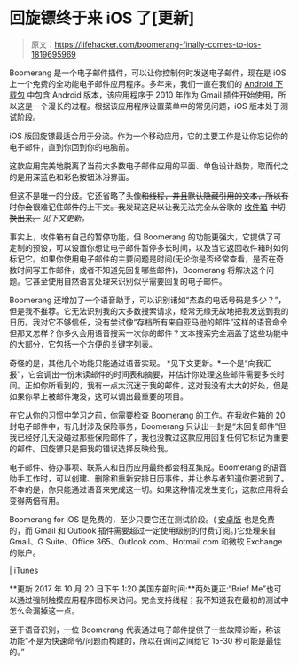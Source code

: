 # 回旋镖终于来 iOS 了[更新]

> 原文：<https://lifehacker.com/boomerang-finally-comes-to-ios-1819695969>



Boomerang 是一个电子邮件插件，可以让你控制何时发送电子邮件，现在是 iOS 上一个免费的全功能电子邮件应用程序。多年来，我们一直在我们的 [Android 下载包](https://lifehacker.com/lifehacker-pack-for-android-our-list-of-the-essential-819094535) 中包含 Android 版本，该应用程序于 2010 年作为 Gmail 插件开始使用，所以这是一个漫长的过程。根据该应用程序设置菜单中的常见问题，iOS 版本处于测试阶段。

iOS 版回旋镖最适合用于分流。作为一个移动应用，它的主要工作是让你忘记你的电子邮件，直到你回到你的电脑前。

这款应用完美地脱离了当前大多数电子邮件应用的平面、单色设计趋势，取而代之的是用深蓝色和彩色按钮沐浴界面。

但这不是唯一的分歧。它还省略了头像~~和线程，并且默认隐藏引用的文本，所以有时你会很难记住邮件的上下文。我发现这足以让我无法完全从谷歌的~~ [收件箱](https://www.google.com/inbox/) ~~中切换出来。~~ *见下文更新。*

事实上，收件箱有自己的暂停功能，但 Boomerang 的功能更强大，它提供了可定制的预设，可以设置你想让电子邮件暂停多长时间，以及当它返回收件箱时如何标记它。如果你使用电子邮件的主要问题是时间(无论你是否经常查看，是否在奇数时间写工作邮件，或者不知道先回复哪些邮件)，Boomerang 将解决这个问题。它甚至使用自然语言处理来识别似乎需要回复的电子邮件。

Boomerang 还增加了一个语音助手，可以识别诸如“杰森的电话号码是多少？”，但是我不推荐。它无法识别我的大多数搜索请求，经常无缘无故地把我发送到我的日历。我对它不够信任，没有尝试像“存档所有来自亚马逊的邮件”这样的语音命令但那又怎样？你多久会用语音搜索一次你的邮件？文本搜索完全涵盖了这些功能中的大部分，它包括一个方便的关键字列表。

奇怪的是，其他几个功能只能通过语音实现。 *见下文更新。*一个是“向我汇报”，它会调出一份未读邮件的时间表和摘要，并估计你处理这些邮件需要多长时间。正如你所看到的，我有一点太沉迷于我的邮件，这对我没有太大的好处，但是如果你早上被邮件淹没，这可以调出最重要的项目。

在它从你的习惯中学习之前，你需要检查 Boomerang 的工作。在我收件箱的 20 封电子邮件中，有几封涉及保险事务，Boomerang 只认出一封是“未回复邮件”但我已经好几天没碰过那些保险邮件了，我也没教过这款应用回复任何它标记为重要的邮件。回旋镖只是把我的错误选择反映给我。

电子邮件、待办事项、联系人和日历应用最终都会相互集成。Boomerang 的语音助手工作时，可以创建、删除和重新安排日历事件，并让参与者知道你要迟到了。不幸的是，你只能通过语音来完成这一切。如果这种情况发生变化，这款应用将会变得两倍有用。

Boomerang for iOS 是免费的，至少只要它还在测试阶段。( [安卓版](https://play.google.com/store/apps/details?id=com.baydin.boomerang) 也是免费的，而 Gmail 和 Outlook 插件需要超过一定使用级别的付费订阅。)它处理来自 Gmail、G Suite、Office 365、Outlook.com、Hotmail.com 和微软 Exchange 的账户。

| iTunes

**更新 2017 年 10 月 20 日下午 1:20 美国东部时间:**两处更正:“Brief Me”也可以通过强制触摸应用程序图标来访问。完全支持线程；我不知道我在最初的测试中怎么会漏掉这一点。

至于语音识别，一位 Boomerang 代表通过电子邮件提供了一些故障诊断，称该功能“不是为快速命令/问题而构建的，所以在询问之间给它 15-30 秒可能是最佳的。”
